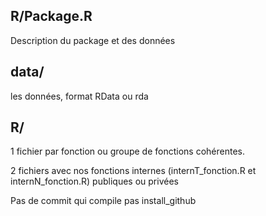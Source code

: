 
## R/Package.R
Description du package et des données  


## data/
les données, format RData ou rda

## R/
1 fichier par fonction ou groupe de fonctions cohérentes.


2 fichiers avec nos fonctions internes (internT\_fonction.R et internN\_fonction.R) publiques ou privées  



Pas de commit qui compile pas 
install_github






